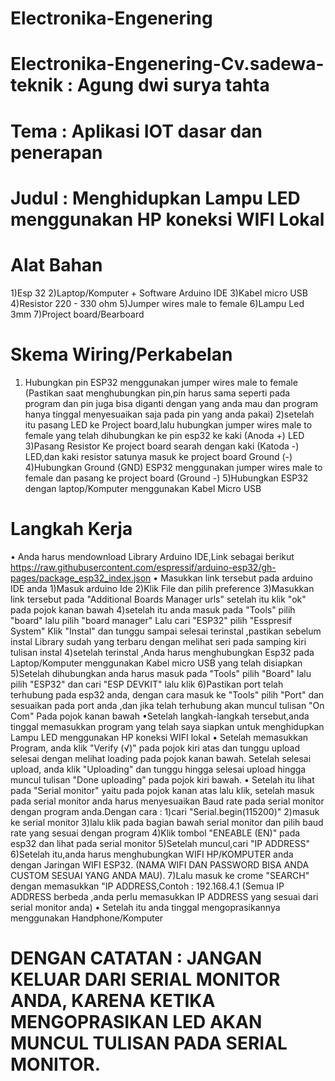 # Electronika-Engenering
# Electronika-Engenering-Cv.sadewa-teknik : Agung dwi surya tahta
# Tema : Aplikasi IOT dasar dan penerapan
# Judul : Menghidupkan Lampu LED menggunakan HP koneksi WIFI Lokal

# Alat Bahan
1)Esp 32
2)Laptop/Komputer + Software Arduino IDE
3)Kabel micro USB
4)Resistor 220 - 330 ohm
5)Jumper wires male to female
6)Lampu Led 3mm
7)Project board/Bearboard

# Skema Wiring/Perkabelan
1) Hubungkan pin ESP32 menggunakan jumper wires male to female (Pastikan saat menghubungkan pin,pin harus sama seperti pada program dan pin juga bisa diganti dengan yang anda mau dan program hanya tinggal menyesuaikan saja pada pin yang anda pakai)
2)setelah itu pasang LED ke Project board,lalu hubungkan jumper wires male to female yang telah dihubungkan ke pin esp32 ke kaki (Anoda +) LED
3)Pasang Resistor Ke project board searah dengan kaki (Katoda -) LED,dan kaki resistor satunya masuk ke project board Ground (-)
4)Hubungkan Ground (GND) ESP32 menggunakan jumper wires male to female dan pasang ke project board (Ground -)
5)Hubungkan ESP32 dengan laptop/Komputer menggunakan Kabel Micro USB

# Langkah Kerja
• Anda harus mendownload Library Arduino IDE,Link sebagai berikut https://raw.githubusercontent.com/espressif/arduino-esp32/gh-pages/package_esp32_index.json
• Masukkan link tersebut pada arduino IDE anda
  1)Masuk arduino Ide
  2)Klik File dan pilih preference
  3)Masukkan link tersebut pada "Additional Boards Manager urls" setelah itu klik "ok" pada pojok kanan bawah
  4)setelah itu anda masuk pada "Tools" pilih "board" lalu pilih "board manager" Lalu cari "ESP32" pilih "Esspresif System" Klik "Instal" dan tunggu sampai selesai terinstal ,pastikan sebelum instal Library sudah yang terbaru dengan melihat seri pada samping kiri tulisan instal
 4)setelah terinstal ,Anda harus menghubungkan Esp32 pada Laptop/Komputer menggunakan Kabel micro USB yang telah disiapkan
 5)Setelah dihubungkan anda harus masuk pada "Tools" pilih "Board" lalu pilih "ESP32" dan cari "ESP DEVKIT" lalu klik
 6)Pastikan port telah terhubung pada esp32 anda, dengan cara masuk ke "Tools" pilih "Port" dan sesuaikan pada port anda ,dan jika telah terhubung akan muncul tulisan "On Com" Pada pojok kanan bawah 
•Setelah langkah-langkah tersebut,anda tinggal memasukkan program yang telah saya siapkan untuk menghidupkan Lampu LED menggunakan HP koneksi WIFI lokal
• Setelah memasukkan Program, anda klik "Verify (√)" pada pojok kiri atas dan tunggu upload selesai dengan melihat loading pada pojok kanan bawah. Setelah selesai upload, anda klik "Uploading" dan tunggu hingga selesai upload hingga muncul tulisan "Done uploading" pada pojok kiri bawah.
• Setelah itu lihat pada "Serial monitor" yaitu pada pojok kanan atas lalu klik, setelah masuk pada serial monitor anda harus menyesuaikan Baud rate pada serial monitor dengan program anda.Dengan cara :
 1)cari "Serial.begin(115200)"
 2)masuk ke serial monitor
 3)lalu klik pada bagian bawah serial monitor dan pilih baud rate yang sesuai dengan program 
 4)Klik tombol "ENEABLE (EN)" pada esp32 dan lihat pada serial monitor
 5)Setelah muncul,cari "IP ADDRESS"
 6)Setelah itu,anda harus menghubungkan WIFI HP/KOMPUTER anda dengan Jaringan WIFI ESP32. (NAMA WIFI DAN PASSWORD BISA ANDA CUSTOM SESUAI YANG ANDA MAU).
 7)Lalu masuk ke crome "SEARCH" dengan memasukkan "IP ADDRESS,Contoh : 192.168.4.1 (Semua IP ADDRESS berbeda ,anda perlu memasukkan IP ADDRESS yang sesuai dari serial monitor anda)
• Setelah itu anda tinggal mengoprasikannya menggunakan Handphone/Komputer
# DENGAN CATATAN : JANGAN KELUAR DARI SERIAL MONITOR ANDA, KARENA KETIKA MENGOPRASIKAN LED AKAN MUNCUL TULISAN PADA SERIAL MONITOR.
